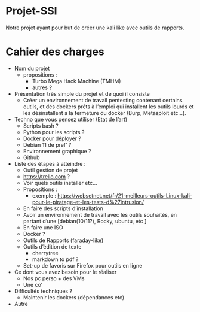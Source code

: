 # Projet-SSI
Notre projet ayant pour but de créer une kali like avec outils de rapports.
# Cahier des charges
- Nom du projet
  - propositions :
    - Turbo Mega Hack Machine (TMHM)
    - autres ?
- Présentation très simple du projet et de quoi il consiste
  - Créer un environnement de travail pentesting contenant certains outils, et des dockers prêts à l’emploi qui installent les outils lourds et les désinstallent à la fermeture du docker (Burp, Metasploit etc…).
- Techno que vous pensez utiliser (Etat de l’art)
  - Scripts bash ?
  - Python pour les scripts ?
  - Docker pour déployer ?
  - Debian 11 de pref’ ?
  - Environnement graphique ?
  - Github
- Liste des étapes à atteindre :
  - Outil gestion de projet
  - https://trello.com  ?
  - Voir quels outils installer etc…
  - Propositions :
    - exemple :  https://websetnet.net/fr/21-meilleurs-outils-Linux-kali-pour-le-piratage-et-les-tests-d%27intrusion/
  - En faire des scripts d’installation
  - Avoir un environnement de travail avec les outils souhaités, en partant d’une [debian(10/11?), Rocky, ubuntu, etc ]
  - En faire une ISO
  - Docker ?
  - Outils de Rapports (faraday-like)
  - Outils d’édition de texte 
    - cherrytree
    - markdown to pdf ?
  - Set-up de favoris sur Firefox pour outils en ligne
- Ce dont vous avez besoin pour le réaliser
  - Nos pc perso + des VMs
  - Une co’
- Difficultés techniques ?
  - Maintenir les dockers (dépendances etc)
- Autre
